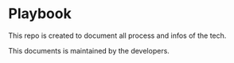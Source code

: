 # Playbook

This repo is created to document all process and infos of the tech.

This documents is maintained by the developers.



